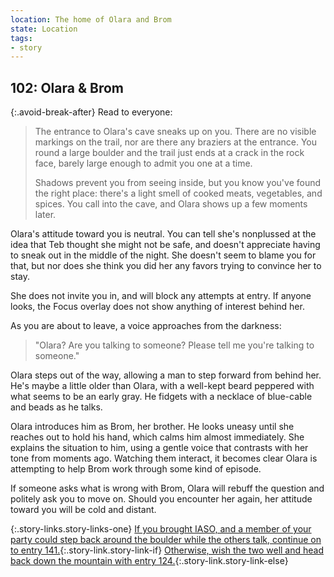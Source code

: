 ```yaml
---
location: The home of Olara and Brom
state: Location
tags:
- story
---
```


## 102: Olara & Brom

{:.avoid-break-after}
Read to everyone:

> The entrance to Olara's cave sneaks up on you.
> There are no visible markings on the trail, nor are there any braziers at the entrance.
> You round a large boulder and the trail just ends at a crack in the rock face, barely large enough to admit you one at a time.
> 
> Shadows prevent you from seeing inside, but you know you've found the right place: there's a light smell of cooked meats, vegetables, and spices.
> You call into the cave, and Olara shows up a few moments later.

Olara's attitude toward you is neutral.
You can tell she's nonplussed at the idea that Teb thought she might not be safe, and doesn't appreciate having to sneak out in the middle of the night.
She doesn't seem to blame you for that, but nor does she think you did her any favors trying to convince her to stay.

She does not invite you in, and will block any attempts at entry.
If anyone looks, the Focus overlay does not show anything of interest behind her.

As you are about to leave, a voice approaches from the darkness:

> "Olara?  Are you talking to someone?  Please tell me you're talking to someone."

Olara steps out of the way, allowing a man to step forward from behind her.
He's maybe a little older than Olara, with a well-kept beard peppered with what seems to be an early gray. 
He fidgets with a necklace of blue-cable and beads as he talks.

Olara introduces him as Brom, her brother.
He looks uneasy until she reaches out to hold his hand, which calms him almost immediately.
She explains the situation to him, using a gentle voice that contrasts with her tone from moments ago.
Watching them interact, it becomes clear Olara is attempting to help Brom work through some kind of episode.

If someone asks what is wrong with Brom, Olara will rebuff the question and politely ask you to move on.
Should you encounter her again, her attitude toward you will be cold and distant.

{:.story-links.story-links-one}
[If you brought IASO, and a member of your party could step back around the boulder while the others talk, continue on to entry 141.](141-iaso-brom.md){:.story-link.story-link-if}
[Otherwise, wish the two well and head back down the mountain with entry 124.](124-back-to-mothers-watch.md){:.story-link.story-link-else}
